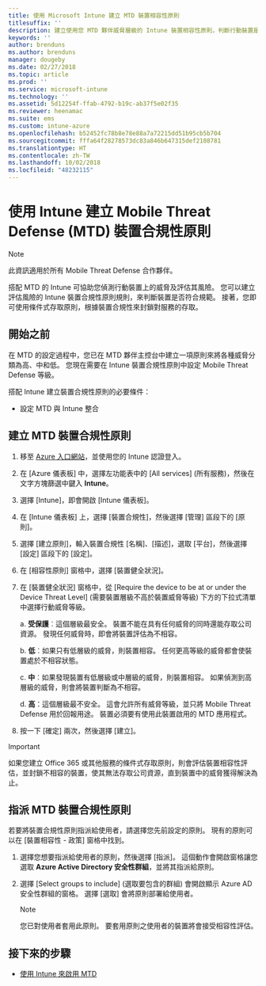 ```yaml
---
title: 使用 Microsoft Intune 建立 MTD 裝置相容性原則
titlesuffix: ''
description: 建立使用您 MTD 夥伴威脅層級的 Intune 裝置相容性原則，判斷行動裝置是否可以存取公司資源。
keywords: ''
author: brenduns
ms.author: brenduns
manager: dougeby
ms.date: 02/27/2018
ms.topic: article
ms.prod: ''
ms.service: microsoft-intune
ms.technology: ''
ms.assetid: 5d12254f-ffab-4792-b19c-ab37f5e02f35
ms.reviewer: heenamac
ms.suite: ems
ms.custom: intune-azure
ms.openlocfilehash: b52452fc78b8e78e88a7a72215dd51b95cb5b704
ms.sourcegitcommit: fffa64f28278573dc83a846b647315def2108781
ms.translationtype: HT
ms.contentlocale: zh-TW
ms.lasthandoff: 10/02/2018
ms.locfileid: "48232115"
---
```

# <a name="create-mobile-threat-defense-mtd-device-compliance-policy-with-intune"></a>使用 Intune 建立 Mobile Threat Defense (MTD) 裝置合規性原則

> [!NOTE] 
> 此資訊適用於所有 Mobile Threat Defense 合作夥伴。

搭配 MTD 的 Intune 可協助您偵測行動裝置上的威脅及評估其風險。 您可以建立評估風險的 Intune 裝置合規性原則規則，來判斷裝置是否符合規範。 接著，您即可使用條件式存取原則，根據裝置合規性來封鎖對服務的存取。

## <a name="before-you-begin"></a>開始之前

在 MTD 的設定過程中，您已在 MTD 夥伴主控台中建立一項原則來將各種威脅分類為高、中和低。 您現在需要在 Intune 裝置合規性原則中設定 Mobile Threat Defense 等級。

搭配 Intune 建立裝置合規性原則的必要條件：

-   設定 MTD 與 Intune 整合

## <a name="to-create-an-mtd-device-compliance-policy"></a>建立 MTD 裝置合規性原則

1.  移至 [Azure 入口網站](https://portal.azure.com/)，並使用您的 Intune 認證登入。

2.  在 [Azure 儀表板] 中，選擇左功能表中的 [All services] (所有服務)，然後在文字方塊篩選中鍵入 **Intune**。

3.  選擇 [Intune]，即會開啟 [Intune 儀表板]。

4. 在 [Intune 儀表板] 上，選擇 [裝置合規性]，然後選擇 [管理] 區段下的 [原則]。

5.  選擇 [建立原則]，輸入裝置合規性 [名稱]、[描述]，選取 [平台]，然後選擇 [設定] 區段下的 [設定]。

6.  在 [相容性原則] 窗格中，選擇 [裝置健全狀況]。

7.  在 [裝置健全狀況] 窗格中，從 [Require the device to be at or under the Device Threat Level] (需要裝置層級不高於裝置威脅等級) 下方的下拉式清單中選擇行動威脅等級。

    a.  **受保護**︰這個層級最安全。 裝置不能在具有任何威脅的同時還能存取公司資源。 發現任何威脅時，即會將裝置評估為不相容。

    b.  **低**︰如果只有低層級的威脅，則裝置相容。 任何更高等級的威脅都會使裝置處於不相容狀態。

    c.  **中**︰如果發現裝置有低層級或中層級的威脅，則裝置相容。 如果偵測到高層級的威脅，則會將裝置判斷為不相容。

    d.  **高**：這個層級最不安全。 這會允許所有威脅等級，並只將 Mobile Threat Defense 用於回報用途。 裝置必須要有使用此裝置啟用的 MTD 應用程式。

8.  按一下 [確定] 兩次，然後選擇 [建立]。

> [!IMPORTANT]
> 如果您建立 Office 365 或其他服務的條件式存取原則，則會評估裝置相容性評估，並封鎖不相容的裝置，使其無法存取公司資源，直到裝置中的威脅獲得解決為止。

## <a name="to-assign-an-mtd-device-compliance-policy"></a>指派 MTD 裝置合規性原則

若要將裝置合規性原則指派給使用者，請選擇您先前設定的原則。 現有的原則可以在 [裝置相容性 - 政策] 窗格中找到。

1. 選擇您想要指派給使用者的原則，然後選擇 [指派]。 這個動作會開啟窗格讓您選取 **Azure Active Directory 安全性群組**，並將其指派給原則。

2. 選擇 [Select groups to include] (選取要包含的群組) 會開啟顯示 Azure AD 安全性群組的窗格。  選擇 [選取] 會將原則部署給使用者。

    > [!NOTE] 
    > 您已對使用者套用此原則。 要套用原則之使用者的裝置將會接受相容性評估。

## <a name="next-steps"></a>接下來的步驟

- [使用 Intune 來啟用 MTD](mtd-connector-enable.md)